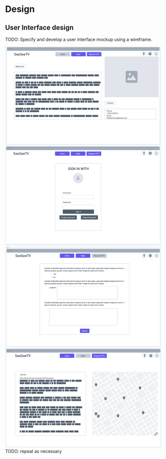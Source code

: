 # Design

## User Interface design
TODO: Specify and develop a user interface mockup using a wireframe.

![Main Page](images/homepageWireframe.png)
![Login](images/LoginWireframe.png)
![Form](images/formWireframe.png)
![Map](images/mapWireframe.png)
TODO: repeat as necessary
